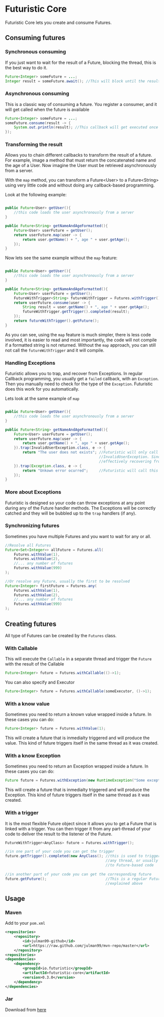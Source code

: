 # Futuristic  Core

Futuristic Core lets you create and consume Futures.

## Consuming futures

### Synchronous consuming

If you just want to wait for the result of a Future, blocking the thread, this is the best way to do it.

```java
Future<Integer> someFuture = ...;
Integer result = someFuture.await(); //This will block until the result of the future is available
```

### Asynchronous consuming

This is a classic way of consuming a future. You register a consumer, and it will get called when the future is
available

```java
Future<Integer> someFuture = ...;
someFuture.consume(result -> {
    System.out.println(result); //This callback will get executed once the result is available    
});
```

### Transforming the result

Allows you to chain different callbacks to transform the result of a future. For example, image a method that must
return the concatenated name and the age of a User. Now imagine the User must be retrieved asynchronously from a server.
 
With the ```map``` method, you can transform a Future\<User\> to a Future\<String\> using very little code and without doing
any callback-based programming.

Look at the following example:

```java

public Future<User> getUser(){
    //this code loads the user asynchronously from a server
}

public Future<String> getNameAndAgeFormatted(){
    Future<User> userFuture = getUser();
    return userFuture.map(user -> {
        return user.getName() + ", age " + user.getAge();
    });
}

```

Now lets see the same example without the ```map``` feature:

```java

public Future<User> getUser(){
    //this code loads the user asynchronously from a server
}

public Future<String> getNameAndAgeFormatted(){
    Future<User> userFuture = getUser();
    FutureWithTrigger<String> futureWithTrigger = Futures.withTrigger();
    return userFuture.consume(user -> {
        String result = user.getName() + ", age " + user.getAge();
        futureWithTrigger.getTrigger().completed(result);
    });
    return futureWithTrigger().getFuture();
}

```

As you can see, using the ```map``` feature is much simpler, there is less code involved, it is easier to read and
most importantly, the code will not compile if a formatted string is not returned. Without the ```map``` approach, you
can still not call the ```futureWithTrigger``` and it will compile. 

### Handling Exceptions

Futuristic allows you to trap, and recover from Exceptions. In regular Callback programming, you usually get a ```failed```
callback, with an ```Exception```. Then you manually need to check for the type of the ```Exception```. Futuristic does
this work for you automatically.

Lets look at the same example of ```map```

```java

public Future<User> getUser(){
    //this code loads the user asynchronously from a server
}

public Future<String> getNameAndAgeFormatted(){
    Future<User> userFuture = getUser();
    return userFuture.map(user -> {
        return user.getName() + ", age " + user.getAge();
    }).trap(InvalidUserException.class, e -> {
        return "The user does not exists"; //Futuristic will only call this lambda if the Exception is of type
                                           //InvalidUserException. Since this function is returning a String, it is
                                           //effectively recovering from the Exception
    }).trap(Exception.class, e -> {
        return "Unkown error ocurred";     //Futuristic will call this lambda for the rest of the Exceptions. 
    });
}

```

### More about Exceptions

Futuristic is designed so your code can throw exceptions at any point during any of the Future handler methods. 
The Exceptions will be correctly catched and they will be bubbled up to the ```trap``` handlers (if any).

### Synchronizing futures

Sometimes you have multiple Futures and you want to wait for any or all. 

```java
//Resolve all Futures
Future<Set<Integer>> allFuture = Futures.all(
    Futures.withValue(1),
    Futures.withValue(2),
    //... any number of futures
    Futures.withValue(999)
);

//Or resolve any Future, usually the first to be resolved
Future<Integer> firstFuture = Futures.any(
    Futures.withValue(1),
    Futures.withValue(2),
    //... any number of futures
    Futures.withValue(999)
);
```

## Creating futures

All type of Futures can be created by the ```Futures``` class.

### With Callable

This will execute the ```Callable``` in a separate thread and trigger the ```Future``` with the result of the Callable 
 
```java
Future<Integer> future = Futures.withCallable(()->1);
```

You can also specify and Executor

```java
Future<Integer> future = Futures.withCallable(someExecutor, ()->1);
```

### With a know value

Sometimes you need to return a known value wrapped inside a future. In these cases you can do:

```java
Future<Integer> future = Futures.withValue(1);
```

This will create a future that is inmedialty triggered and will produce the value. This kind of future triggers itself
in the same thread as it was created.

### With a know Exception

Sometimes you need to return an Exception wrapped inside a future. In these cases you can do:

```java
Future future = Futures.withException(new RuntimeException("Some exception");
```

This will create a future that is inmedialty triggered and will produce the Exception. This kind of future triggers 
itself in the same thread as it was created.

### With a trigger

It is the most flexible Future object since it allows you to get a Future that is linked with a trigger. 
You can then trigger it from any part-thread of your code to deliver the result to the listener of the Future.

```java
FutureWithTrigger<AnyClass> future = Futures.withTrigger();

//in one part of your code you can get the trigger 
future.getTrigger().completed(new AnyClass(); //this is used to trigger the Future. This can be triggered from 
                                              //any thread, or usually inside a callback that you are converting
                                              //to Future-based code
                                              
//in another part of your code you can get the corresponding future 
future.getFuture();                           //This is a regular Future, that will get triggered by the trigger
                                              //explained above

```

## Usage

### Maven
Add to your ```pom.xml```

```xml
<repositories>
    <repository>
        <id>julman99-github</id>
        <url>https://raw.github.com/julman99/mvn-repo/master</url>
    </repository>
<repositories>
<dependencies>
    <dependency>
        <groupId>io.futuristic</groupId>
        <artifactId>futuristic-core</artifactId>
        <version>0.3.0</version>
    </dependency>
</dependencies>
```
### Jar

Download from [here](https://github.com/julman99/mvn-repo/raw/master/io/futuristic/futuristic-core/0.3.0/futuristic-core-0.3.0.jar)
